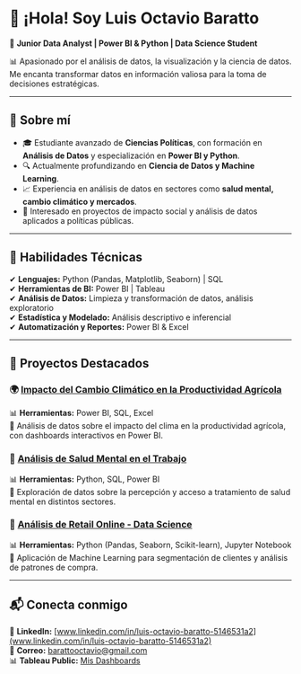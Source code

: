 # 👋 ¡Hola! Soy Luis Octavio Baratto  

🎯 **Junior Data Analyst | Power BI & Python | Data Science Student**  

📊 Apasionado por el análisis de datos, la visualización y la ciencia de datos. Me encanta transformar datos en información valiosa para la toma de decisiones estratégicas.  

---

## 🚀 Sobre mí  

- 🎓 Estudiante avanzado de **Ciencias Políticas**, con formación en **Análisis de Datos** y especialización en **Power BI y Python**.  
- 🔍 Actualmente profundizando en **Ciencia de Datos y Machine Learning**.  
- 📈 Experiencia en análisis de datos en sectores como **salud mental, cambio climático y mercados**.  
- 🤝 Interesado en proyectos de impacto social y análisis de datos aplicados a políticas públicas.  

---

## 🔧 Habilidades Técnicas  

✔ **Lenguajes:** Python (Pandas, Matplotlib, Seaborn) | SQL  
✔ **Herramientas de BI:** Power BI | Tableau  
✔ **Análisis de Datos:** Limpieza y transformación de datos, análisis exploratorio  
✔ **Estadística y Modelado:** Análisis descriptivo e inferencial  
✔ **Automatización y Reportes:** Power BI & Excel  

---

## 📂 Proyectos Destacados  

### 🌍 [Impacto del Cambio Climático en la Productividad Agrícola](https://github.com/OttoBara/Climate-Productivity-Analysis)  
📊 **Herramientas:** Power BI, SQL, Excel  
📌 Análisis de datos sobre el impacto del clima en la productividad agrícola, con dashboards interactivos en Power BI.  

### 🧠 [Análisis de Salud Mental en el Trabajo](https://github.com/OttoBara/Mental-Health-Analysis)  
📊 **Herramientas:** Python, SQL, Power BI  
📌 Exploración de datos sobre la percepción y acceso a tratamiento de salud mental en distintos sectores.  

### 🛒 [Análisis de Retail Online - Data Science](https://github.com/OttoBara/OnlineRetailAnalysis)  
📊 **Herramientas:** Python (Pandas, Seaborn, Scikit-learn), Jupyter Notebook  
📌 Aplicación de Machine Learning para segmentación de clientes y análisis de patrones de compra.  

---

## 📬 Conecta conmigo  

🔗 **LinkedIn:** [www.linkedin.com/in/luis-octavio-baratto-5146531a2](www.linkedin.com/in/luis-octavio-baratto-5146531a2)  
📧 **Correo:** barattooctavio@gmail.com  
📊 **Tableau Public:** [Mis Dashboards](https://public.tableau.com/app/profile/octavio.baratto/vizzes)  
